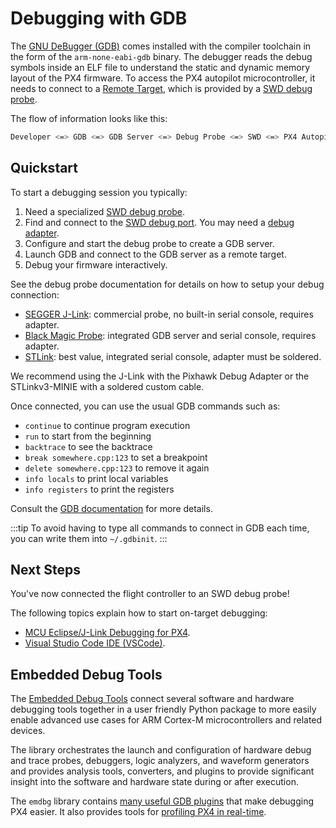 # Debugging with GDB

The [GNU DeBugger (GDB)](https://sourceware.org/gdb/download/onlinedocs/gdb/index.html) comes installed with the compiler toolchain in the form of the `arm-none-eabi-gdb` binary. The debugger reads the debug symbols inside an ELF file to understand the static and dynamic memory layout of the PX4 firmware. To access the PX4 autopilot microcontroller, it needs to connect to a [Remote Target](https://sourceware.org/gdb/download/onlinedocs/gdb/Connecting.html), which is provided by a [SWD debug probe](swd_debug.md).

The flow of information looks like this:

```sh
Developer <=> GDB <=> GDB Server <=> Debug Probe <=> SWD <=> PX4 Autopilot.
```

## Quickstart

To start a debugging session you typically:

1. Need a specialized [SWD debug probe](../debug/swd_debug.md#debug-probes).
2. Find and connect to the [SWD debug port](../debug/swd_debug.md#autopilot-debug-ports). You may need a [debug adapter](swd_debug.md#debug-adapters).
3. Configure and start the debug probe to create a GDB server.
4. Launch GDB and connect to the GDB server as a remote target.
5. Debug your firmware interactively.

See the debug probe documentation for details on how to setup your debug connection:

- [SEGGER J-Link](probe_jlink.md): commercial probe, no built-in serial console, requires adapter.
- [Black Magic Probe](probe_bmp.md): integrated GDB server and serial console, requires adapter.
- [STLink](probe_stlink): best value, integrated serial console, adapter must be soldered.

We recommend using the J-Link with the Pixhawk Debug Adapter or the STLinkv3-MINIE with a soldered custom cable.

Once connected, you can use the usual GDB commands such as:

- `continue` to continue program execution
- `run` to start from the beginning
- `backtrace` to see the backtrace
- `break somewhere.cpp:123` to set a breakpoint
- `delete somewhere.cpp:123` to remove it again
- `info locals` to print local variables
- `info registers` to print the registers

Consult the [GDB documentation](https://sourceware.org/gdb/download/onlinedocs/gdb/index.html) for more details.

:::tip
To avoid having to type all commands to connect in GDB each time, you can write them into `~/.gdbinit`.
:::

## Next Steps

You've now connected the flight controller to an SWD debug probe!

The following topics explain how to start on-target debugging:

- [MCU Eclipse/J-Link Debugging for PX4](eclipse_jlink.md).
- [Visual Studio Code IDE (VSCode)](../dev_setup/vscode.md).

## Embedded Debug Tools

The [Embedded Debug Tools](https://pypi.org/project/emdbg/) connect several software and hardware debugging tools together in a user friendly Python package to more easily enable advanced use cases for ARM Cortex-M microcontrollers and related devices.

The library orchestrates the launch and configuration of hardware debug and trace probes, debuggers, logic analyzers, and waveform generators and provides analysis tools, converters, and plugins to provide significant insight into the software and hardware state during or after execution.

The `emdbg` library contains [many useful GDB plugins](https://github.com/Auterion/embedded-debug-tools/blob/main/src/emdbg/debug/gdb.md#user-commands) that make debugging PX4 easier. It also provides tools for [profiling PX4 in real-time](https://github.com/Auterion/embedded-debug-tools/tree/main/ext/orbetto).

